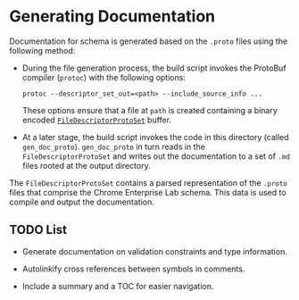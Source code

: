 # Generating Documentation

Documentation for schema is generated based on the `.proto` files using the
following method:

*   During the file generation process, the build script invokes the ProtoBuf
    compiler (`protoc`) with the following options:

    ```
    protoc --descriptor_set_out=<path> --include_source_info ...
    ```

    These options ensure that a file at `path` is created containing a binary
    encoded [`FileDescriptorProtoSet`][descriptor.proto] buffer.

*   At a later stage, the build script invokes the code in this directory
    (called `gen_doc_proto`). `gen_doc_proto` in turn reads in the
    `FileDescriptorProtoSet` and writes out the documentation to a set of `.md`
    files rooted at the output directory.

The `FileDescriptorProtoSet` contains a parsed representation of the `.proto`
files that comprise the Chrome Enterprise Lab schema. This data is used to
compile and output the documentation.

[descriptor.proto]: https://github.com/golang/protobuf/blob/master/protoc-gen-go/descriptor/descriptor.proto

## TODO List

*   Generate documentation on validation constraints and type information.

*   Autolinkify cross references between symbols in comments.

*   Include a summary and a TOC for easier navigation.
